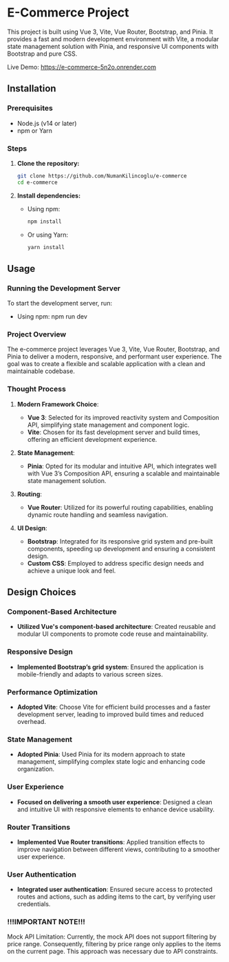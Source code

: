 # E-Commerce Project

This project is built using Vue 3, Vite, Vue Router, Bootstrap, and Pinia. It provides a fast and modern development environment with Vite, a modular state management solution with Pinia, and responsive UI components with Bootstrap and pure CSS.

Live Demo: https://e-commerce-5n2o.onrender.com

## Installation

### Prerequisites

- Node.js (v14 or later)
- npm or Yarn

### Steps

1. **Clone the repository:**
    ```bash
    git clone https://github.com/NumanKilincoglu/e-commerce
    cd e-commerce
    ```

2. **Install dependencies:**
    - Using npm:
      ```bash
      npm install
      ```

    - Or using Yarn:
      ```bash
      yarn install
      ```

## Usage

### Running the Development Server

To start the development server, run:

- Using npm:
  npm run dev
### Project Overview

The e-commerce project leverages Vue 3, Vite, Vue Router, Bootstrap, and Pinia to deliver a modern, responsive, and performant user experience. The goal was to create a flexible and scalable application with a clean and maintainable codebase.

### Thought Process

1. **Modern Framework Choice**:
   - **Vue 3**: Selected for its improved reactivity system and Composition API, simplifying state management and component logic.
   - **Vite**: Chosen for its fast development server and build times, offering an efficient development experience.

2. **State Management**:
   - **Pinia**: Opted for its modular and intuitive API, which integrates well with Vue 3’s Composition API, ensuring a scalable and maintainable state management solution.

3. **Routing**:
   - **Vue Router**: Utilized for its powerful routing capabilities, enabling dynamic route handling and seamless navigation.

4. **UI Design**:
   - **Bootstrap**: Integrated for its responsive grid system and pre-built components, speeding up development and ensuring a consistent design.
   - **Custom CSS**: Employed to address specific design needs and achieve a unique look and feel.

## Design Choices

### Component-Based Architecture
- **Utilized Vue's component-based architecture**: Created reusable and modular UI components to promote code reuse and maintainability.

### Responsive Design
- **Implemented Bootstrap’s grid system**: Ensured the application is mobile-friendly and adapts to various screen sizes.

### Performance Optimization
- **Adopted Vite**: Choose Vite for efficient build processes and a faster development server, leading to improved build times and reduced overhead.

### State Management
- **Adopted Pinia**: Used Pinia for its modern approach to state management, simplifying complex state logic and enhancing code organization.

### User Experience
- **Focused on delivering a smooth user experience**: Designed a clean and intuitive UI with responsive elements to enhance device usability.

### Router Transitions
- **Implemented Vue Router transitions**: Applied transition effects to improve navigation between different views, contributing to a smoother user experience.

### User Authentication
- **Integrated user authentication**: Ensured secure access to protected routes and actions, such as adding items to the cart, by verifying user credentials.

### !!!IMPORTANT NOTE!!!
Mock API Limitation: Currently, the mock API does not support filtering by price range. Consequently, filtering by price range only applies to the items on the current page. This approach was necessary due to API constraints.





